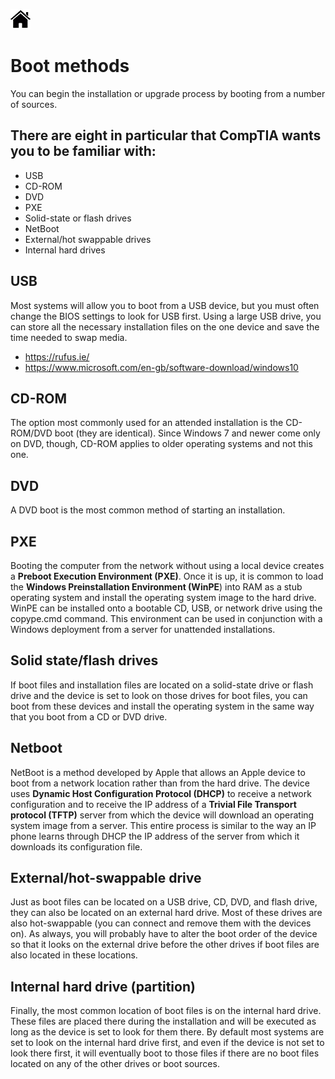 [![Home](/img/home.jpg)](1.3_OS.md)


# Boot methods

You can begin the installation or upgrade process by booting from a number of sources.

## There are eight in particular that CompTIA wants you to be familiar with:
- USB
- CD-ROM
- DVD
- PXE
- Solid-state or flash drives
- NetBoot
- External/hot swappable drives
- Internal hard drives

## USB
Most systems will allow you to boot from a USB device, but you must often change the
BIOS settings to look for USB first. Using a large USB drive, you can store all the necessary
installation files on the one device and save the time needed to swap media.

- https://rufus.ie/
- https://www.microsoft.com/en-gb/software-download/windows10

## CD-ROM
The option most commonly used for an attended installation is the CD-ROM/DVD boot
(they are identical). Since Windows 7 and newer come only on DVD, though, CD-ROM
applies to older operating systems and not this one.

## DVD
A DVD boot is the most common method of starting an installation.

## PXE
Booting the computer from the network without using a local device creates a **Preboot
Execution Environment (PXE)**. Once it is up, it is common to load the **Windows
Preinstallation Environment (WinPE**) into RAM as a stub operating system and install the
operating system image to the hard drive.
WinPE can be installed onto a bootable CD, USB, or network drive using the
copype.cmd command. This environment can be used in conjunction with a Windows
deployment from a server for unattended installations.

## Solid state/flash drives
If boot files and installation files are located on a solid-state drive or flash drive and the
device is set to look on those drives for boot files, you can boot from these devices and
install the operating system in the same way that you boot from a CD or DVD drive.

## Netboot
NetBoot is a method developed by Apple that allows an Apple device to boot from a network
location rather than from the hard drive. The device uses **Dynamic Host Configuration
Protocol (DHCP)** to receive a network configuration and to receive the IP address of a **Trivial
File Transport protocol (TFTP)** server from which the device will download an operating system
image from a server. This entire process is similar to the way an IP phone learns through
DHCP the IP address of the server from which it downloads its configuration file.

## External/hot-swappable drive
Just as boot files can be located on a USB drive, CD, DVD, and flash drive, they can also
be located on an external hard drive. Most of these drives are also hot-swappable (you can
connect and remove them with the devices on). As always, you will probably have to alter
the boot order of the device so that it looks on the external drive before the other drives if
boot files are also located in these locations.

## Internal hard drive (partition)
Finally, the most common location of boot files is on the internal hard drive. These files are
placed there during the installation and will be executed as long as the device is set to look
for them there. By default most systems are set to look on the internal hard drive first, and
even if the device is not set to look there first, it will eventually boot to those files if there
are no boot files located on any of the other drives or boot sources.

